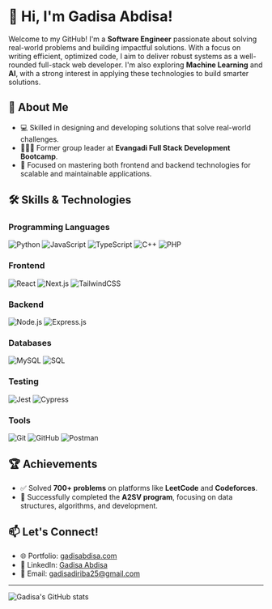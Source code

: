 # 👋 Hi, I'm Gadisa Abdisa!  

Welcome to my GitHub! I'm a **Software Engineer** passionate about solving real-world problems and building impactful solutions. With a focus on writing efficient, optimized code, I aim to deliver robust systems as a well-rounded full-stack web developer.  I'm also exploring **Machine Learning** and **AI**, with a strong interest in applying these technologies to build smarter solutions.

## 🚀 About Me  
- 💻 Skilled in designing and developing solutions that solve real-world challenges. 
- 🧑‍🤝‍🧑 Former group leader at **Evangadi Full Stack Development Bootcamp**.  
- 🌟 Focused on mastering both frontend and backend technologies for scalable and maintainable applications. 

## 🛠️ Skills & Technologies  

### Programming Languages  
<p>
  <img src="https://img.shields.io/badge/Python-3776AB?style=for-the-badge&logo=python&logoColor=white" alt="Python"/>
  <img src="https://img.shields.io/badge/JavaScript-F7DF1E?style=for-the-badge&logo=javascript&logoColor=black" alt="JavaScript"/>
  <img src="https://img.shields.io/badge/TypeScript-3178C6?style=for-the-badge&logo=typescript&logoColor=white" alt="TypeScript"/>
  <img src="https://img.shields.io/badge/C++-00599C?style=for-the-badge&logo=cplusplus&logoColor=white" alt="C++"/>
  <img src="https://img.shields.io/badge/PHP-777BB4?style=for-the-badge&logo=php&logoColor=white" alt="PHP"/>
</p>

### Frontend  
<p>
  <img src="https://img.shields.io/badge/React-61DAFB?style=for-the-badge&logo=react&logoColor=black" alt="React"/>
  <img src="https://img.shields.io/badge/Next.js-000000?style=for-the-badge&logo=next.js&logoColor=white" alt="Next.js"/>
  <img src="https://img.shields.io/badge/TailwindCSS-38B2AC?style=for-the-badge&logo=tailwind-css&logoColor=white" alt="TailwindCSS"/>
</p>

### Backend  
<p>
  <img src="https://img.shields.io/badge/Node.js-339933?style=for-the-badge&logo=node.js&logoColor=white" alt="Node.js"/>
  <img src="https://img.shields.io/badge/Express.js-000000?style=for-the-badge&logo=express&logoColor=white" alt="Express.js"/>
</p>

### Databases  
<p>
  <img src="https://img.shields.io/badge/MySQL-4479A1?style=for-the-badge&logo=mysql&logoColor=white" alt="MySQL"/>
  <img src="https://img.shields.io/badge/SQL-4479A1?style=for-the-badge&logo=microsoft-sql-server&logoColor=white" alt="SQL"/>
</p>

### Testing  
<p>
  <img src="https://img.shields.io/badge/Jest-C21325?style=for-the-badge&logo=jest&logoColor=white" alt="Jest"/>
  <img src="https://img.shields.io/badge/Cypress-17202C?style=for-the-badge&logo=cypress&logoColor=white" alt="Cypress"/>
</p>

### Tools  
<p>
  <img src="https://img.shields.io/badge/Git-F05032?style=for-the-badge&logo=git&logoColor=white" alt="Git"/>
  <img src="https://img.shields.io/badge/GitHub-181717?style=for-the-badge&logo=github&logoColor=white" alt="GitHub"/>
  <img src="https://img.shields.io/badge/Postman-FF6C37?style=for-the-badge&logo=postman&logoColor=white" alt="Postman"/>
</p>

## 🏆 Achievements  
- ✅ Solved **700+ problems** on platforms like **LeetCode** and **Codeforces**.   
- 🏅 Successfully completed the **A2SV program**, focusing on data structures, algorithms, and development.  

## 📫 Let's Connect!  
- 🌐 Portfolio: [gadisabdisa.com](https://gadisabdisa.com/)
- 💼 LinkedIn: [Gadisa Abdisa](https://www.linkedin.com/in/gadisa-abdisa/)
- 📧 Email: [gadisadiriba25@gmail.com](mailto:gadisadiriba25@gmail.com)

---

![Gadisa's GitHub stats](https://github-readme-stats.vercel.app/api?username=Gadisa21&show_icons=true&theme=radical&cache_seconds=3600)  
